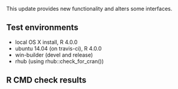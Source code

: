 
This update provides new functionality and alters some interfaces.

## Test environments
* local OS X install, R 4.0.0
* ubuntu 14.04 (on travis-ci), R 4.0.0
* win-builder (devel and release)
* rhub (using rhub::check_for_cran())

## R CMD check results
